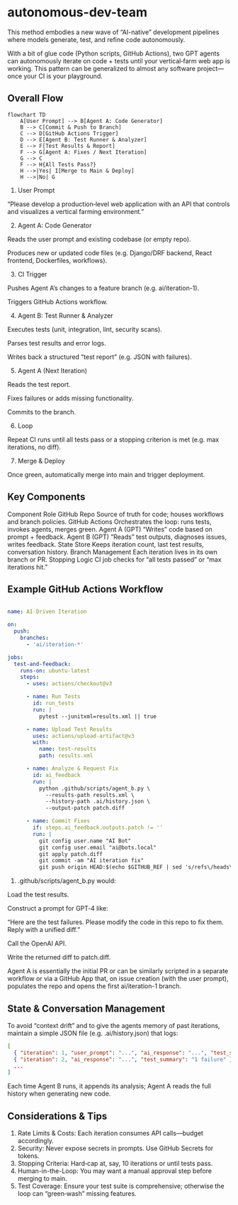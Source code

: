 # autonomous-dev-team

This method embodies a new wave of “AI-native” development pipelines where models generate, test, and refine code autonomously.

With a bit of glue code (Python scripts, GitHub Actions), two GPT agents can autonomously iterate on code + tests until your vertical‑farm web app is working. This pattern can be generalized to almost any software project—once your CI is your playground.

## Overall Flow

```mermaid
flowchart TD
    A[User Prompt] --> B[Agent A: Code Generator]
    B --> C[Commit & Push to Branch]
    C --> D[GitHub Actions Trigger]
    D --> E[Agent B: Test Runner & Analyzer]
    E --> F[Test Results & Report]
    F --> G[Agent A: Fixes / Next Iteration]
    G --> C
    F --> H{All Tests Pass?}
    H -->|Yes| I[Merge to Main & Deploy]
    H -->|No| G
```

1. User Prompt

“Please develop a production‑level web application with an API that controls and visualizes a vertical farming environment.”

2. Agent A: Code Generator

Reads the user prompt and existing codebase (or empty repo).

Produces new or updated code files (e.g. Django/DRF backend, React frontend, Dockerfiles, workflows).

3. CI Trigger

Pushes Agent A’s changes to a feature branch (e.g. ai/iteration-1).

Triggers GitHub Actions workflow.

4. Agent B: Test Runner & Analyzer

Executes tests (unit, integration, lint, security scans).

Parses test results and error logs.

Writes back a structured “test report” (e.g. JSON with failures).

5. Agent A (Next Iteration)

Reads the test report.

Fixes failures or adds missing functionality.

Commits to the branch.

6. Loop

Repeat CI runs until all tests pass or a stopping criterion is met (e.g. max iterations, no diff).

7. Merge & Deploy

Once green, automatically merge into main and trigger deployment.

## Key Components

Component	Role
GitHub Repo	Source of truth for code; houses workflows and branch policies.
GitHub Actions	Orchestrates the loop: runs tests, invokes agents, merges green.
Agent A (GPT)	“Writes” code based on prompt + feedback.
Agent B (GPT)	“Reads” test outputs, diagnoses issues, writes feedback.
State Store	Keeps iteration count, last test results, conversation history.
Branch Management	Each iteration lives in its own branch or PR.
Stopping Logic	CI job checks for “all tests passed” or “max iterations hit.”

## Example GitHub Actions Workflow

```yaml

name: AI-Driven Iteration

on:
  push:
    branches:
      - 'ai/iteration-*'

jobs:
  test-and-feedback:
    runs-on: ubuntu-latest
    steps:
      - uses: actions/checkout@v3

      - name: Run Tests
        id: run_tests
        run: |
          pytest --junitxml=results.xml || true

      - name: Upload Test Results
        uses: actions/upload-artifact@v3
        with:
          name: test-results
          path: results.xml

      - name: Analyze & Request Fix
        id: ai_feedback
        run: |
          python .github/scripts/agent_b.py \
            --results-path results.xml \
            --history-path .ai/history.json \
            --output-patch patch.diff

      - name: Commit Fixes
        if: steps.ai_feedback.outputs.patch != ''
        run: |
          git config user.name "AI Bot"
          git config user.email "ai@bots.local"
          git apply patch.diff
          git commit -am "AI iteration fix"
          git push origin HEAD:$(echo $GITHUB_REF | sed 's/refs\/heads\///')
```

1. .github/scripts/agent_b.py would:

Load the test results.

Construct a prompt for GPT‑4 like:

“Here are the test failures. Please modify the code in this repo to fix them. Reply with a unified diff.”

Call the OpenAI API.

Write the returned diff to patch.diff.

Agent A is essentially the initial PR or can be similarly scripted in a separate workflow or via a GitHub App that, on issue creation (with the user prompt), populates the repo and opens the first ai/iteration-1 branch.

## State & Conversation Management

To avoid “context drift” and to give the agents memory of past iterations, maintain a simple JSON file (e.g. .ai/history.json) that logs:

```json
[
  { "iteration": 1, "user_prompt": "...", "ai_response": "...", "test_summary": "3 failures" },
  { "iteration": 2, "ai_response": "...", "test_summary": "1 failure" },
  ...
]
```

Each time Agent B runs, it appends its analysis; Agent A reads the full history when generating new code.

## Considerations & Tips

1. Rate Limits & Costs: Each iteration consumes API calls—budget accordingly.
2. Security: Never expose secrets in prompts. Use GitHub Secrets for tokens.
3. Stopping Criteria: Hard‑cap at, say, 10 iterations or until tests pass.
4. Human-in-the-Loop: You may want a manual approval step before merging to main.
5. Test Coverage: Ensure your test suite is comprehensive; otherwise the loop can “green‑wash” missing features.